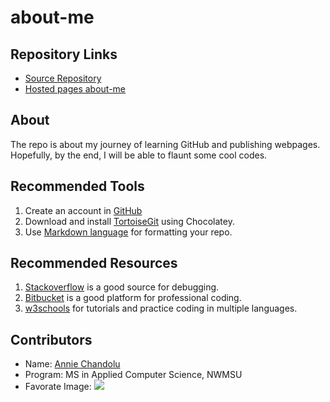 # about-me

## Repository Links
* [Source Repository](https://github.com/annie0sc?tab=repositories)
* [Hosted pages about-me](https://annie0sc.github.io/about-me/)

## About

The repo is about my journey of learning GitHub and publishing webpages. Hopefully, by the end, I will be able to flaunt some cool codes. 

## Recommended Tools

1. Create an account in [GitHub](https://github.com/)
2. Download and install [TortoiseGit](https://chocolatey.org/packages/TortoiseGit) using Chocolatey.
3. Use [Markdown language](https://www.markdownguide.org/) for formatting your repo.

## Recommended Resources

1. [Stackoverflow](https://stackoverflow.com/) is a good source for debugging.
1. [Bitbucket](https://bitbucket.org/) is a good platform for professional coding.
1. [w3schools](https://www.w3schools.com/) for tutorials and practice coding in multiple languages.

## Contributors

* Name: [Annie Chandolu](linkedin.com/in/annie-chandolu)
* Program: MS in Applied Computer Science, NWMSU
* Favorate Image:
![](https://i.pinimg.com/474x/1a/c3/93/1ac39385bdddecd60a583f3069326e77.jpg)

